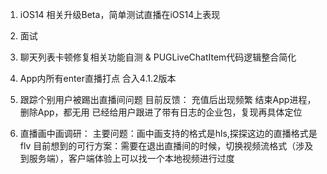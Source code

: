 1. iOS14 相关升级Beta，简单测试直播在iOS14上表现
2. 面试
3. 聊天列表卡顿修复相关功能自测 & PUGLiveChatItem代码逻辑整合简化
4. App内所有enter直播打点 合入4.1.2版本

5. 跟踪个别用户被踢出直播间问题
	目前反馈：
		充值后出现频繁
		结束App进程，删除App，都无用
	已经给用户跟进了带有日志的企业包，复现再具体定位

6. 直播画中画调研：
	主要问题：画中画支持的格式是hls,探探这边的直播格式是flv
	目前想到的可行方案：需要在退出直播间的时候，切换视频流格式（涉及到服务端），客户端体验上可以找一个本地视频进行过度